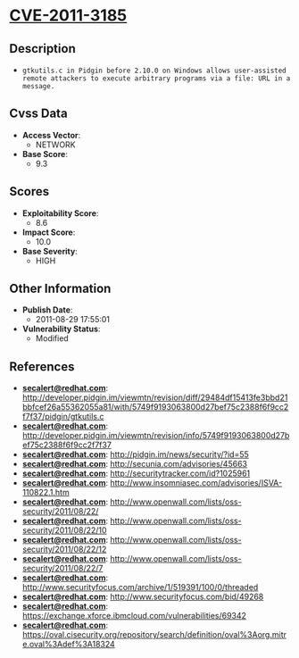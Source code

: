 
# [CVE-2011-3185](https://cve.mitre.org/cgi-bin/cvename.cgi?name=CVE-2011-3185)

## Description

- `gtkutils.c in Pidgin before 2.10.0 on Windows allows user-assisted remote attackers to execute arbitrary programs via a file: URL in a message.`

## Cvss Data

- **Access Vector**:
  - NETWORK
- **Base Score**:
  - 9.3

## Scores

- **Exploitability Score**:
  - 8.6
- **Impact Score**:
  - 10.0
- **Base Severity**:
  - HIGH

## Other Information

- **Publish Date**:
  - 2011-08-29 17:55:01
- **Vulnerability Status**:
  - Modified

## References

- **secalert@redhat.com**: http://developer.pidgin.im/viewmtn/revision/diff/29484df15413fe3bbd21bbfcef26a55362055a81/with/5749f9193063800d27bef75c2388f6f9cc2f7f37/pidgin/gtkutils.c
- **secalert@redhat.com**: http://developer.pidgin.im/viewmtn/revision/info/5749f9193063800d27bef75c2388f6f9cc2f7f37
- **secalert@redhat.com**: http://pidgin.im/news/security/?id=55
- **secalert@redhat.com**: http://secunia.com/advisories/45663
- **secalert@redhat.com**: http://securitytracker.com/id?1025961
- **secalert@redhat.com**: http://www.insomniasec.com/advisories/ISVA-110822.1.htm
- **secalert@redhat.com**: http://www.openwall.com/lists/oss-security/2011/08/22/
- **secalert@redhat.com**: http://www.openwall.com/lists/oss-security/2011/08/22/10
- **secalert@redhat.com**: http://www.openwall.com/lists/oss-security/2011/08/22/12
- **secalert@redhat.com**: http://www.openwall.com/lists/oss-security/2011/08/22/7
- **secalert@redhat.com**: http://www.securityfocus.com/archive/1/519391/100/0/threaded
- **secalert@redhat.com**: http://www.securityfocus.com/bid/49268
- **secalert@redhat.com**: https://exchange.xforce.ibmcloud.com/vulnerabilities/69342
- **secalert@redhat.com**: https://oval.cisecurity.org/repository/search/definition/oval%3Aorg.mitre.oval%3Adef%3A18324
